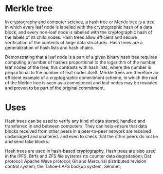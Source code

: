 # Merkle tree 

In cryptography and computer science, a hash tree or Merkle tree is a tree in which every leaf node is labelled with the cryptographic hash of a data block, and every non-leaf node is labelled with the cryptographic hash of the labels of its child nodes. Hash trees allow efficient and secure verification of the contents of large data structures. Hash trees are a generalization of hash lists and hash chains.


Demonstrating that a leaf node is a part of a given binary hash tree requires computing a number of hashes proportional to the logarithm of the number leaf nodes of the tree; this contrasts with hash lists, where the number is proportional to the number of leaf nodes itself. Merkle trees are therefore an efficient example of a cryptographic commitment scheme, in which the root of the Merkle tree is seen as a commitment and leaf nodes may be revealed and proven to be part of the original commitment.



# Uses 

Hash trees can be used to verify any kind of data stored, handled and transferred in and between computers. They can help ensure that data blocks received from other peers in a peer-to-peer network are received undamaged and unaltered. and even to check that the other peers do not lie and send fake blocks.

Hash trees are used in hash-based cryptography. Hash trees are also used in the IPFS, Btrfs and ZFS file systems (to counter data degradation); Dat protocol; Apache Wave protocol; Git and Mercurial distributed revision control system; the Tahoe-LAFS backup system; Seronet; 
